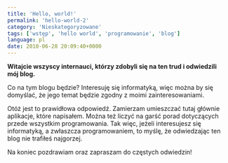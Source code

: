 ```yaml
---
title: 'Hello, world!'
permalink: 'hello-world-2'
category: 'Nieskategoryzowane'
tags: ['wstęp', 'hello world', 'programowanie', 'blog']
language: pl
date: 2010-06-28 20:09:40+0000
---
```


**Witajcie wszyscy internauci, którzy zdobyli się na ten trud i odwiedzili mój blog.**

Co na tym blogu będzie?
Interesuję się informatyką, więc można by się domyślać, że jego temat będzie zgodny z moimi zainteresowaniami.

Otóż jest to prawidłowa odpowiedź.
Zamierzam umieszczać tutaj głównie aplikacje, które napisałem. Można też liczyć na garść porad dotyczących przede wszystkim programowania. Tak więc, jeżeli interesujesz się informatyką, a zwłaszcza programowaniem, to myślę, że odwiedzając ten blog nie trafiłeś najgorzej.

Na koniec pozdrawiam oraz zapraszam do częstych odwiedzin!
